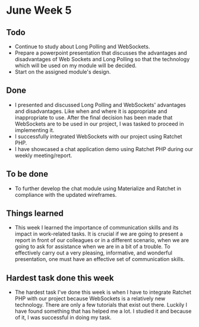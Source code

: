 # June Week 5

## Todo
- Continue to study about Long Polling and WebSockets.
- Prepare a powerpoint presentation that discusses the advantages and disadvantages of Web Sockets and Long Polling so that the technology which will be used on my module will be decided.
- Start on the assigned module's design.

## Done
- I presented and discussed Long Polling and WebSockets' advantages and disadvantages. Like when and where it is appropriate and inappropriate to use. After the final decision has been made that WebSockets are to be used in our project, I was tasked to proceed in implementing it.
- I successfully integrated WebSockets with our project using Ratchet PHP. 	
- I have showcased a chat application demo using Ratchet PHP during our weekly meeting/report. 

## To be done
- To further develop the chat module using Materialize and Ratchet in compliance with the updated wireframes.

## Things learned
- This week I learned the importance of communication skills and its impact in work-related tasks. It is crucial if we are going to present a report in front of our colleagues or in a different scenario, when we are going to ask for assistance when we are in a bit of a trouble. To effectively carry out a very pleasing, informative, and wonderful presentation, one must have an effective set of communication skills.

## Hardest task done this week
- The hardest task I've done this week is when I have to integrate Ratchet PHP with our project because WebSockets is a relatively new technology. There are only a few tutorials that exist out there. Luckily I have found something that has helped me a lot. I studied it and because of it, I was successful in doing my task.

